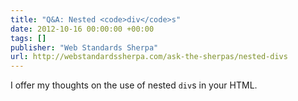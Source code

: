 ```yaml
---
title: "Q&A: Nested <code>div</code>s"
date: 2012-10-16 00:00:00 +00:00
tags: []
publisher: "Web Standards Sherpa"
url: http://webstandardssherpa.com/ask-the-sherpas/nested-divs
---
```


I offer my thoughts on the use of nested <code>div</code>s in your HTML.

